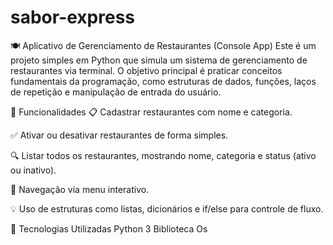 # sabor-express
🍽️ Aplicativo de Gerenciamento de Restaurantes (Console App)
Este é um projeto simples em Python que simula um sistema de gerenciamento de restaurantes via terminal. O objetivo principal é praticar conceitos fundamentais da programação, como estruturas de dados, funções, laços de repetição e manipulação de entrada do usuário.

🚀 Funcionalidades
📋 Cadastrar restaurantes com nome e categoria.

✅ Ativar ou desativar restaurantes de forma simples.

🔍 Listar todos os restaurantes, mostrando nome, categoria e status (ativo ou inativo).

📂 Navegação via menu interativo.

💡 Uso de estruturas como listas, dicionários e if/else para controle de fluxo.

🧰 Tecnologias Utilizadas
Python 3
Biblioteca Os
